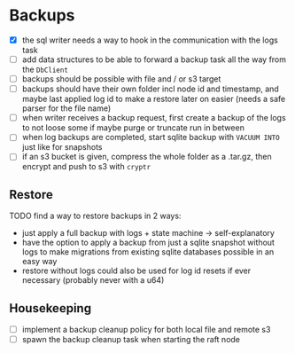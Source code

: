 # Backups

- [x] the sql writer needs a way to hook in the communication with the logs task
- [ ] add data structures to be able to forward a backup task all the way from the `DbClient`
- [ ] backups should be possible with file and / or s3 target
- [ ] backups should have their own folder incl node id and timestamp, and maybe last applied log id
  to make a restore later on easier (needs a safe parser for the file name)
- [ ] when writer receives a backup request, first create a backup of the logs to not loose some
  if maybe purge or truncate run in between
- [ ] when log backups are completed, start sqlite backup with `VACUUM INTO` just like for snapshots
- [ ] if an s3 bucket is given, compress the whole folder as a .tar.gz, then encrypt and push to s3 with `cryptr`

## Restore

TODO find a way to restore backups in 2 ways:

- just apply a full backup with logs + state machine -> self-explanatory
- have the option to apply a backup from just a sqlite snapshot without logs to make migrations from existing
  sqlite databases possible in an easy way
- restore without logs could also be used for log id resets if ever necessary (probably never with a u64)

## Housekeeping

- [ ] implement a backup cleanup policy for both local file and remote s3
- [ ] spawn the backup cleanup task when starting the raft node
